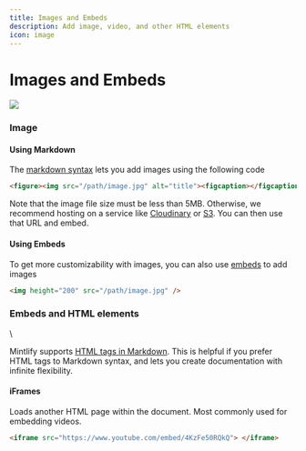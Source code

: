 ```yaml
---
title: Images and Embeds
description: Add image, video, and other HTML elements
icon: image
---
```


# Images and Embeds

![](https://mintlify-assets.b-cdn.net/bigbend.jpg)

### Image

#### Using Markdown

The [markdown syntax](https://www.markdownguide.org/basic-syntax/#images) lets you add images using the following code

```md
<figure><img src="/path/image.jpg" alt="title"><figcaption></figcaption></figure>
```

Note that the image file size must be less than 5MB. Otherwise, we recommend hosting on a service like [Cloudinary](https://cloudinary.com/) or [S3](https://aws.amazon.com/s3/). You can then use that URL and embed.

#### Using Embeds

To get more customizability with images, you can also use [embeds](../../writing-content/embed.md) to add images

```html
<img height="200" src="/path/image.jpg" />
```

### Embeds and HTML elements

\


Mintlify supports [HTML tags in Markdown](https://www.markdownguide.org/basic-syntax/#html). This is helpful if you prefer HTML tags to Markdown syntax, and lets you create documentation with infinite flexibility.

#### iFrames

Loads another HTML page within the document. Most commonly used for embedding videos.

```html
<iframe src="https://www.youtube.com/embed/4KzFe50RQkQ"> </iframe>
```
